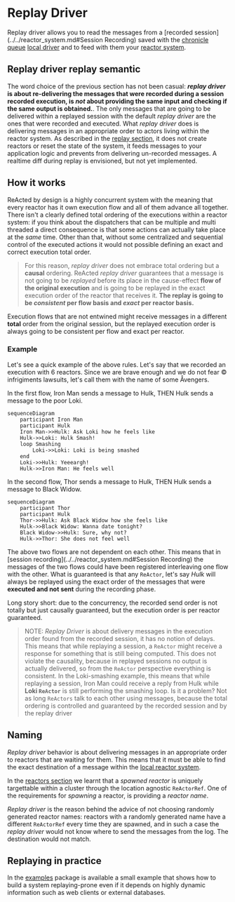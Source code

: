 # Replay Driver

Replay driver allows you to read the messages from a [recorded session](../../reactor_system.md#Session Recording)
saved with the [chronicle queue](../../channel_drivers/cq/cq_main.md) [local driver](../../channel_drivers/README.md) and to feed with them your [reactor system](../../reactor_system.md).

## Replay driver replay semantic

The word choice of the previous section has not been casual: ***replay driver* is about re-delivering the messages that were 
recorded during a session recorded execution, is *not* about providing the same input and checking if the same output 
is obtained.**. The only messages that are going to be delivered within a replayed session with the default *replay driver* 
are the ones that were recorded and executed. What *replay driver* does is delivering messages in an appropriate order to actors living 
within the reactor system. As described in the [replay section](../../replaying.md), it does not create reactors or reset 
the state of the system, it feeds messages to your application logic and prevents from delivering un-recorded messages. 
A realtime diff during replay is envisioned, but not yet implemented.  

## How it works

ReActed by design is a highly concurrent system with the meaning that every reactor has it own execution flow and all of them
advance all together. There isn't a clearly defined total ordering of the executions within a reactor system: if you
think about the dispatchers that can be multiple and multi threaded a direct consequence is that some actions can actually take place
at the *same* time. Other than that, without some centralized and sequential control of the executed actions it would
not possible defining an exact and correct execution total order.

> For this reason, *replay driver* does not embrace total ordering but a **causal** ordering. 
> ReActed *replay driver* guarantees that a message is not going to be *replayed* before its place in the cause-effect
> **flow of the original execution** and is going to be replayed in the exact execution order of the reactor that receives it.
> **The replay is going to be *consistent* per flow basis and *exact* per reactor basis.**

Execution flows that are not entwined might receive messages in a different **total** order from the original session,
but the replayed execution order is always going to be consistent per flow and exact per reactor.

### Example

Let's see a quick example of the above rules. Let's say that we recorded an execution with 6 reactors. Since we are
brave enough and we do not fear © infrigiments lawsuits, let's call them with the name of some Åvengers.

In the first flow, Iron Man sends a message to Hulk, THEN Hulk sends a message to the poor Loki.

```mermaid
sequenceDiagram
    participant Iron Man
    participant Hulk
    Iron Man->>Hulk: Ask Loki how he feels like
    Hulk->>Loki: Hulk Smash!
    loop Smashing
        Loki->>Loki: Loki is being smashed
    end
    Loki->>Hulk: Yeeeargh!
    Hulk->>Iron Man: He feels well
```

In the second flow, Thor sends a message to Hulk, THEN Hulk sends a message to Black Widow.

```mermaid
sequenceDiagram
    participant Thor
    participant Hulk
    Thor->>Hulk: Ask Black Widow how she feels like
    Hulk->>Black Widow: Wanna date tonight?
    Black Widow->>Hulk: Sure, why not?
    Hulk->>Thor: She does not feel well
```

The above two flows are not dependent on each other. This means that in [session recording](../../reactor_system.md#Session Recording) the messages
of the two flows could have been registered interleaving one flow with the other. What is guaranteed is that any `ReActor`, let's say *Hulk* will
always be replayed using the exact order of the messages that were **executed and not sent** during the recording phase.

Long story short: due to the concurrency, the recorded send order is not totally but just causally guaranteed, but the
execution order is per reactor guaranteed.

>NOTE: *Replay Driver* is about delivery messages in the execution order found from the recorded session, it has no
>notion of delays. This means that while replaying a session, a `ReActor` might receive a response for something that
>is still being computed. This does not violate the causality, because in replayed sessions no output is actually delivered,
>so from the `ReActor` perspective everything is consistent. In the Loki-smashing example, this means that while replaying
>a session, Iron Man could receive a reply from Hulk while **Loki `ReActor`** is still performing the smashing loop.
>Is it a problem? Not as long `ReActors` talk to each other using messages, because the total ordering is controlled and
>guaranteed by the recorded session and by the replay driver

## Naming

*Replay driver* behavior is about delivering messages in an appropriate order to reactors that are waiting for them.
This means that it must be able to find the exact destination of a message within the [local reactor system](../../reactor_system.md).

In the [reactors section](../../reactor.md) we learnt that a *spawned reactor* is uniquely targettable within a cluster
through the location agnostic `ReActorRef`. One of the requirements for *spawning* a reactor, is providing a *reactor name*.

*Replay driver* is the reason behind the advice of not choosing randomly generated reactor names: reactors with a randomly
generated name have a different `ReActorRef` every time they are spawned, and in such a case the *replay driver* would not
know where to send the messages from the log. The destination would not match.

## Replaying in practice

In the [examples](https://github.com/reacted-io/reacted/tree/master/examples/src/main/java/io/reacted/examples/webappbackend)
package is available a small example that shows how to build a system replaying-prone even if it depends on highly dynamic
information such as web clients or external databases.